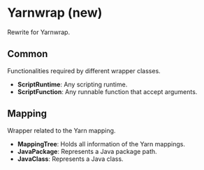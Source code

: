 # Yarnwrap (new)

Rewrite for Yarnwrap.

## Common

Functionalities required by different wrapper classes.

- **ScriptRuntime**: Any scripting runtime.
- **ScriptFunction**: Any runnable function that accept arguments.

## Mapping

Wrapper related to the Yarn mapping.

- **MappingTree**: Holds all information of the Yarn mappings.
- **JavaPackage**: Represents a Java package path.
- **JavaClass**: Represents a Java class.